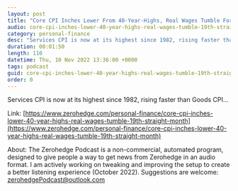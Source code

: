 ```yaml
---
layout: post
title: "Core CPI Inches Lower From 40-Year-Highs, Real Wages Tumble For 19th Straight Month"
audio: core-cpi-inches-lower-40-year-highs-real-wages-tumble-19th-straight-month-0
category: personal-finance
desc: "Services CPI is now at its highest since 1982, rising faster than Goods CPI..."
duration: 00:01:50
length: 110
datetime: Thu, 10 Nov 2022 13:36:00 +0000
tags: podcast
guid: core-cpi-inches-lower-40-year-highs-real-wages-tumble-19th-straight-month-0
order: 0
---
```

Services CPI is now at its highest since 1982, rising faster than Goods CPI...

Link: [https://www.zerohedge.com/personal-finance/core-cpi-inches-lower-40-year-highs-real-wages-tumble-19th-straight-month](https://www.zerohedge.com/personal-finance/core-cpi-inches-lower-40-year-highs-real-wages-tumble-19th-straight-month)

About: The Zerohedge Podcast is a non-commercial, automated program, designed to give people a way to get news from Zerohedge in an audio format.  I am actively working on tweaking and improving the setup to create a better listening experience (October 2022).  Suggestions are welcome: [zerohedgePodcast@outlook.com](mailto:zerohedgePodcast@outlook.com)